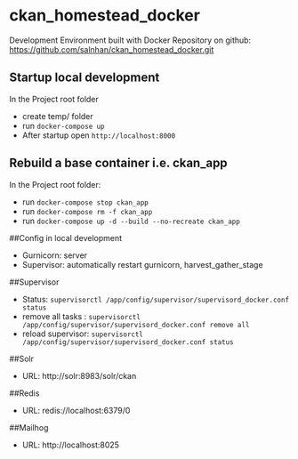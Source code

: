 # ckan_homestead_docker
Development Environment built with Docker
Repository on github: https://github.com/salnhan/ckan_homestead_docker.git

## Startup local development

In the Project root folder
* create temp/ folder
* run `docker-compose up`
* After startup open `http://localhost:8000`

## Rebuild a base container i.e. ckan_app

In the Project root folder:
* run `docker-compose stop ckan_app`
* run `docker-compose rm -f ckan_app`
* run `docker-compose up -d --build --no-recreate ckan_app`

##Config in local development

* Gurnicorn: server
* Supervisor: automatically restart gurnicorn, harvest_gather_stage

##Supervisor
* Status: `supervisorctl /app/config/supervisor/supervisord_docker.conf status`
* remove all tasks : `supervisorctl /app/config/supervisor/supervisord_docker.conf remove all`
* reload supervisor: `supervisorctl /app/config/supervisor/supervisord_docker.conf status`

##Solr
* URL: http://solr:8983/solr/ckan

##Redis
* URL: redis://localhost:6379/0

##Mailhog
* URL: http://localhost:8025